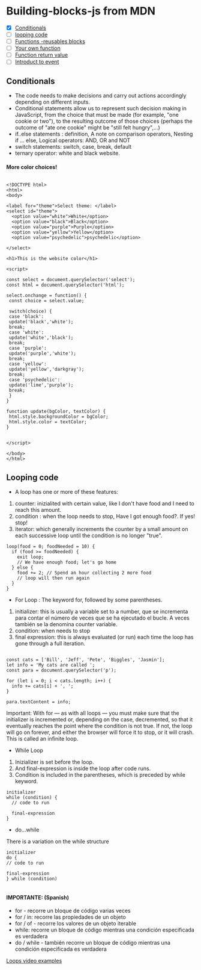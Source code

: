 # Building-blocks-js from MDN


- [X] [Conditionals](https://developer.mozilla.org/en-US/docs/Learn/JavaScript/Building_blocks/conditionals)
- [ ] [looping code](https://developer.mozilla.org/en-US/docs/Learn/JavaScript/Building_blocks/Looping_code)
- [ ] [Functions -reusables blocks](https://developer.mozilla.org/en-US/docs/Learn/JavaScript/Building_blocks/Functions)
- [ ] [Your own function](https://developer.mozilla.org/en-US/docs/Learn/JavaScript/Building_blocks/Build_your_own_function)
- [ ] [Function return value](https://developer.mozilla.org/en-US/docs/Learn/JavaScript/Building_blocks/Return_values)
- [ ] [Introduct to event](https://developer.mozilla.org/en-US/docs/Learn/JavaScript/Building_blocks/Events)

## Conditionals 

- The code needs to make decisions and carry out actions accordingly depending on different inputs. 
- Conditional statements allow us to represent such decision making in JavaScript, from the choice that must be made (for example, "one cookie or two"), to the resulting outcome of those choices (perhaps the outcome of "ate one cookie" might be "still felt hungry",...)
- if..else statements : definition, A note on comparison operators, Nesting if ... else, Logical operators: AND, OR and NOT
- switch statements: switch, case, break, default
- ternary operator: white and black website. 

#### More color choices! 

```

<!DOCTYPE html>
<html>
<body>

<label for="theme">Select theme: </label>
<select id="theme">
  <option value="white">White</option>
  <option value="black">Black</option>
  <option value="purple">Purple</option>
  <option value="yellow">Yellow</option>
  <option value="psychedelic">psychedelic</option>
  
</select>

<h1>This is the website color</h1>

<script>

const select = document.querySelector('select');
const html = document.querySelector('html');

select.onchange = function() {
 const choice = select.value;

 switch(choice) {
 case 'black':
 update('black','white');
 break;
 case 'white':
 update('white','black');
 break;
 case 'purple':
 update('purple','white');
 break;
 case 'yellow':
 update('yellow','darkgray');
 break;
 case 'psychedelic':
 update('lime','purple');
 break;
 }
}

function update(bgColor, textColor) {
 html.style.backgroundColor = bgColor;
 html.style.color = textColor;
}
 

</script>

</body>
</html>
```
## Looping code

- A loop has one or more of these features: 
1. counter: inizialited with certain value, like I don't have food and I need to reach this amount. 
2. condition : when the loop needs to stop, Have I got enough food?. If yes! stop!
3. iterator: which generally increments the counter by a small amount on each successive loop until the condition is no longer "true". 

```
loop(food = 0; foodNeeded = 10) {
  if (food >= foodNeeded) {
    exit loop;
    // We have enough food; let's go home
  } else {
    food += 2; // Spend an hour collecting 2 more food
    // loop will then run again
  }
}
```
- For Loop : 
The keyword for, followed by some parentheses.
1. initializer: this is usually a variable set to a number, que se incrementa para contar el número de veces que se ha ejecutado el bucle. A veces también se la denomina counter variable.  
2. condition: when needs to stop
3. final expression:  this is always evaluated (or run) each time the loop has gone through a full iteration.

```

const cats = ['Bill', 'Jeff', 'Pete', 'Biggles', 'Jasmin'];
let info = 'My cats are called ';
const para = document.querySelector('p');

for (let i = 0; i < cats.length; i++) {
  info += cats[i] + ', ';
}

para.textContent = info;

```
Important: With for — as with all loops — you must make sure that the initializer is incremented or, depending on the case, decremented, so that it eventually reaches the point where the condition is not true. If not, the loop will go on forever, and either the browser will force it to stop, or it will crash. This is called an infinite loop.

- While Loop

1. Inizializer is set before the loop. 
2. And final-expression is inside the loop after code runs.
3. Condition is included in the parentheses, which is preceded by while keyword. 

```
initializer
while (condition) {
  // code to run

  final-expression
}

```
   - do...while
  
  There is a variation on the while structure
  
  ```
  initializer
do {
  // code to run

  final-expression
} while (condition)


```

#### IMPORTANTE: (Spanish) 
- for - recorre un bloque de código varias veces
- for / in: recorre las propiedades de un objeto
- for / of - recorre los valores de un objeto iterable
- while: recorre un bloque de código mientras una condición especificada es verdadera
- do / while - también recorre un bloque de código mientras una condición especificada es verdadera

[Loops video examples](https://www.youtube.com/watch?v=Kn06785pkJg)
